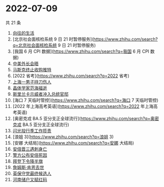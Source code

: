 # 2022-07-09

共 21 条

<!-- BEGIN -->
<!-- 最后更新时间 Sat Jul 09 2022 18:16:38 GMT+0800 (China Standard Time) -->

1. [向往的生活](https://www.zhihu.com/search?q=向往的生活)
1. [北京社会面核检系统 9 日 21 时暂停服务](https://www.zhihu.com/search?q=北京社会面核检系统 9 日 21
   时暂停服务)
1. [我国 6 月 CPI 数据](https://www.zhihu.com/search?q=我国 6 月 CPI 数据)
1. [中美外长会晤](https://www.zhihu.com/search?q=中美外长会晤)
1. [马斯克终止收购推特](https://www.zhihu.com/search?q=马斯克终止收购推特)
1. [2022 省考](https://www.zhihu.com/search?q=2022 省考)
1. [上海一男子持刀伤人](https://www.zhihu.com/search?q=上海一男子持刀伤人)
1. [晶体学家范海福逝](https://www.zhihu.com/search?q=晶体学家范海福逝)
1. [斯里兰卡示威者冲入总统官邸](https://www.zhihu.com/search?q=斯里兰卡示威者冲入总统官邸)
1. [海口 7 天临时管控](https://www.zhihu.com/search?q=海口 7 天临时管控)
1. [2022 年上海高考英语](https://www.zhihu.com/search?q=2022 年上海高考英语)
1. [奥密克戎 BA.5 亚分支正全球流行](https://www.zhihu.com/search?q=奥密克戎 BA.5 亚分支正全球流行)
1. [闪光投行季工作揽责](https://www.zhihu.com/search?q=闪光投行季工作揽责)
1. [浪姐 3](https://www.zhihu.com/search?q=浪姐 3)
1. [安娜 大结局](https://www.zhihu.com/search?q=安娜 大结局)
1. [安倍晋三遇刺身亡](https://www.zhihu.com/search?q=安倍晋三遇刺身亡)
1. [警方公布安倍死因](https://www.zhihu.com/search?q=警方公布安倍死因)
1. [拜登下令降半旗](https://www.zhihu.com/search?q=拜登下令降半旗)
1. [詹姆斯·肯恩去世](https://www.zhihu.com/search?q=詹姆斯·肯恩去世)
1. [英保守党最终候选人](https://www.zhihu.com/search?q=英保守党最终候选人)
1. [河南储户又赋红码](https://www.zhihu.com/search?q=河南储户又赋红码)

<!-- END -->
